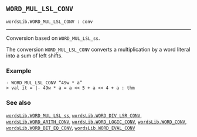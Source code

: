 ## `WORD_MUL_LSL_CONV`

``` hol4
wordsLib.WORD_MUL_LSL_CONV : conv
```

------------------------------------------------------------------------

Conversion based on `WORD_MUL_LSL_ss`.

The conversion `WORD_MUL_LSL_CONV` converts a multiplication by a word
literal into a sum of left shifts.

### Example

``` hol4
- WORD_MUL_LSL_CONV “49w * a”
> val it = |- 49w * a = a << 5 + a << 4 + a : thm
```

### See also

[`wordsLib.WORD_MUL_LSL_ss`](#wordsLib.WORD_MUL_LSL_ss),
[`wordsLib.WORD_DIV_LSR_CONV`](#wordsLib.WORD_DIV_LSR_CONV),
[`wordsLib.WORD_ARITH_CONV`](#wordsLib.WORD_ARITH_CONV),
[`wordsLib.WORD_LOGIC_CONV`](#wordsLib.WORD_LOGIC_CONV),
[`wordsLib.WORD_CONV`](#wordsLib.WORD_CONV),
[`wordsLib.WORD_BIT_EQ_CONV`](#wordsLib.WORD_BIT_EQ_CONV),
[`wordsLib.WORD_EVAL_CONV`](#wordsLib.WORD_EVAL_CONV)
